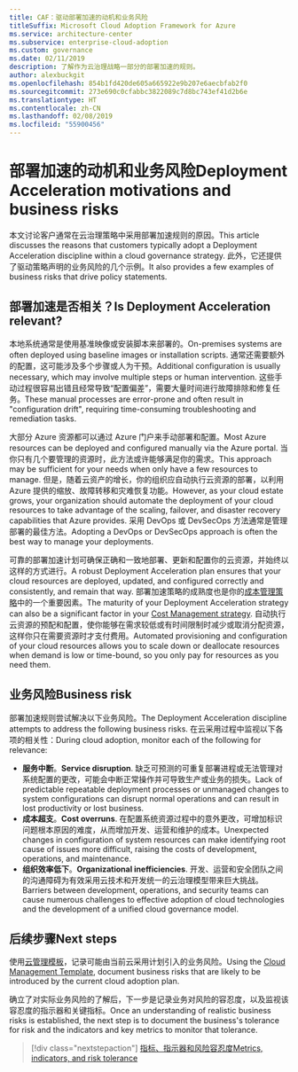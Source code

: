 ```yaml
---
title: CAF：驱动部署加速的动机和业务风险
titleSuffix: Microsoft Cloud Adoption Framework for Azure
ms.service: architecture-center
ms.subservice: enterprise-cloud-adoption
ms.custom: governance
ms.date: 02/11/2019
description: 了解作为云治理战略一部分的部署加速的规则。
author: alexbuckgit
ms.openlocfilehash: 854b1fd420de605a665922e9b207e6aecbfab2f0
ms.sourcegitcommit: 273e690c0cfabbc3822089c7d8bc743ef41d2b6e
ms.translationtype: HT
ms.contentlocale: zh-CN
ms.lasthandoff: 02/08/2019
ms.locfileid: "55900456"
---
```

# <a name="deployment-acceleration-motivations-and-business-risks"></a><span data-ttu-id="8f7c9-103">部署加速的动机和业务风险</span><span class="sxs-lookup"><span data-stu-id="8f7c9-103">Deployment Acceleration motivations and business risks</span></span>

<span data-ttu-id="8f7c9-104">本文讨论客户通常在云治理策略中采用部署加速规则的原因。</span><span class="sxs-lookup"><span data-stu-id="8f7c9-104">This article discusses the reasons that customers typically adopt a Deployment Acceleration discipline within a cloud governance strategy.</span></span> <span data-ttu-id="8f7c9-105">此外，它还提供了驱动策略声明的业务风险的几个示例。</span><span class="sxs-lookup"><span data-stu-id="8f7c9-105">It also provides a few examples of business risks that drive policy statements.</span></span>

<!-- markdownlint-disable MD026 -->

## <a name="is-deployment-acceleration-relevant"></a><span data-ttu-id="8f7c9-106">部署加速是否相关？</span><span class="sxs-lookup"><span data-stu-id="8f7c9-106">Is Deployment Acceleration relevant?</span></span>

<span data-ttu-id="8f7c9-107">本地系统通常是使用基准映像或安装脚本来部署的。</span><span class="sxs-lookup"><span data-stu-id="8f7c9-107">On-premises systems are often deployed using baseline images or installation scripts.</span></span> <span data-ttu-id="8f7c9-108">通常还需要额外的配置，这可能涉及多个步骤或人为干预。</span><span class="sxs-lookup"><span data-stu-id="8f7c9-108">Additional configuration is usually necessary, which may involve multiple steps or human intervention.</span></span> <span data-ttu-id="8f7c9-109">这些手动过程很容易出错且经常导致“配置偏差”，需要大量时间进行故障排除和修复任务。</span><span class="sxs-lookup"><span data-stu-id="8f7c9-109">These manual processes are error-prone and often result in "configuration drift", requiring time-consuming troubleshooting and remediation tasks.</span></span>

<span data-ttu-id="8f7c9-110">大部分 Azure 资源都可以通过 Azure 门户来手动部署和配置。</span><span class="sxs-lookup"><span data-stu-id="8f7c9-110">Most Azure resources can be deployed and configured manually via the Azure portal.</span></span> <span data-ttu-id="8f7c9-111">当你只有几个要管理的资源时，此方法或许能够满足你的需求。</span><span class="sxs-lookup"><span data-stu-id="8f7c9-111">This approach may be sufficient for your needs when only have a few resources to manage.</span></span> <span data-ttu-id="8f7c9-112">但是，随着云资产的增长，你的组织应自动执行云资源的部署，以利用 Azure 提供的缩放、故障转移和灾难恢复功能。</span><span class="sxs-lookup"><span data-stu-id="8f7c9-112">However, as your cloud estate grows, your organization should automate the deployment of your cloud resources to take advantage of the scaling, failover, and disaster recovery capabilities that Azure provides.</span></span> <span data-ttu-id="8f7c9-113">采用 DevOps 或 DevSecOps 方法通常是管理部署的最佳方法。</span><span class="sxs-lookup"><span data-stu-id="8f7c9-113">Adopting a DevOps or DevSecOps approach is often the best way to manage your deployments.</span></span>

<span data-ttu-id="8f7c9-114">可靠的部署加速计划可确保正确和一致地部署、更新和配置你的云资源，并始终以这样的方式进行。</span><span class="sxs-lookup"><span data-stu-id="8f7c9-114">A robust Deployment Acceleration plan ensures that your cloud resources are deployed, updated, and configured correctly and consistently, and remain that way.</span></span> <span data-ttu-id="8f7c9-115">部署加速策略的成熟度也是你的[成本管理策略](../cost-management/overview.md)中的一个重要因素。</span><span class="sxs-lookup"><span data-stu-id="8f7c9-115">The maturity of your Deployment Acceleration strategy can also be a significant factor in your [Cost Management strategy](../cost-management/overview.md).</span></span> <span data-ttu-id="8f7c9-116">自动执行云资源的预配和配置，使你能够在需求较低或有时间限制时减少或取消分配资源，这样你只在需要资源时才支付费用。</span><span class="sxs-lookup"><span data-stu-id="8f7c9-116">Automated provisioning and configuration of your cloud resources allows you to scale down or deallocate resources when demand is low or time-bound, so you only pay for resources as you need them.</span></span>

## <a name="business-risk"></a><span data-ttu-id="8f7c9-117">业务风险</span><span class="sxs-lookup"><span data-stu-id="8f7c9-117">Business risk</span></span>

<span data-ttu-id="8f7c9-118">部署加速规则尝试解决以下业务风险。</span><span class="sxs-lookup"><span data-stu-id="8f7c9-118">The Deployment Acceleration discipline attempts to address the following business risks.</span></span> <span data-ttu-id="8f7c9-119">在云采用过程中监视以下各项的相关性：</span><span class="sxs-lookup"><span data-stu-id="8f7c9-119">During cloud adoption, monitor each of the following for relevance:</span></span>

- <span data-ttu-id="8f7c9-120">**服务中断**。</span><span class="sxs-lookup"><span data-stu-id="8f7c9-120">**Service disruption**.</span></span> <span data-ttu-id="8f7c9-121">缺乏可预测的可重复部署进程或无法管理对系统配置的更改，可能会中断正常操作并可导致生产或业务的损失。</span><span class="sxs-lookup"><span data-stu-id="8f7c9-121">Lack of predictable repeatable deployment processes or unmanaged changes to system configurations can disrupt normal operations and can result in lost productivity or lost business.</span></span>
- <span data-ttu-id="8f7c9-122">**成本超支**。</span><span class="sxs-lookup"><span data-stu-id="8f7c9-122">**Cost overruns**.</span></span> <span data-ttu-id="8f7c9-123">在配置系统资源过程中的意外更改，可增加标识问题根本原因的难度，从而增加开发、运营和维护的成本。</span><span class="sxs-lookup"><span data-stu-id="8f7c9-123">Unexpected changes in configuration of system resources can make identifying root cause of issues more difficult, raising the costs of development, operations, and maintenance.</span></span>
- <span data-ttu-id="8f7c9-124">**组织效率低下**。</span><span class="sxs-lookup"><span data-stu-id="8f7c9-124">**Organizational inefficiencies**.</span></span> <span data-ttu-id="8f7c9-125">开发、运营和安全团队之间的沟通障碍为有效采用云技术和开发统一的云治理模型带来巨大挑战。</span><span class="sxs-lookup"><span data-stu-id="8f7c9-125">Barriers between development, operations, and security teams can cause numerous challenges to effective adoption of cloud technologies and the development of a unified cloud governance model.</span></span>

## <a name="next-steps"></a><span data-ttu-id="8f7c9-126">后续步骤</span><span class="sxs-lookup"><span data-stu-id="8f7c9-126">Next steps</span></span>

<span data-ttu-id="8f7c9-127">使用[云管理模板](./template.md)，记录可能由当前云采用计划引入的业务风险。</span><span class="sxs-lookup"><span data-stu-id="8f7c9-127">Using the [Cloud Management Template](./template.md), document business risks that are likely to be introduced by the current cloud adoption plan.</span></span>

<span data-ttu-id="8f7c9-128">确立了对实际业务风险的了解后，下一步是记录业务对风险的容忍度，以及监视该容忍度的指示器和关键指标。</span><span class="sxs-lookup"><span data-stu-id="8f7c9-128">Once an understanding of realistic business risks is established, the next step is to document the business's tolerance for risk and the indicators and key metrics to monitor that tolerance.</span></span>

> [!div class="nextstepaction"]
> [<span data-ttu-id="8f7c9-129">指标、指示器和风险容忍度</span><span class="sxs-lookup"><span data-stu-id="8f7c9-129">Metrics, indicators, and risk tolerance</span></span>](./metrics-tolerance.md)
